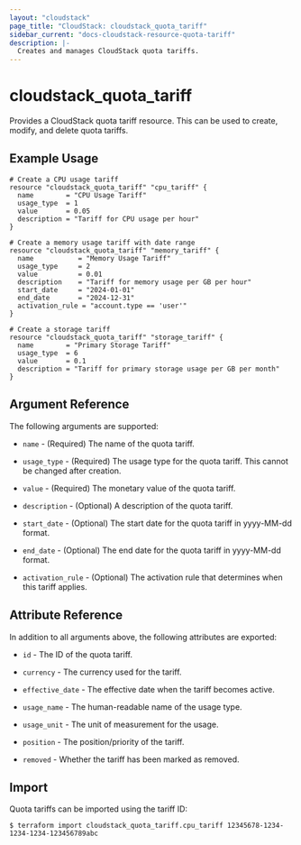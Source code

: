 ```yaml
---
layout: "cloudstack"
page_title: "CloudStack: cloudstack_quota_tariff"
sidebar_current: "docs-cloudstack-resource-quota-tariff"
description: |-
  Creates and manages CloudStack quota tariffs.
---
```


# cloudstack_quota_tariff

Provides a CloudStack quota tariff resource. This can be used to create, modify, and delete quota tariffs.

## Example Usage

```hcl
# Create a CPU usage tariff
resource "cloudstack_quota_tariff" "cpu_tariff" {
  name        = "CPU Usage Tariff"
  usage_type  = 1
  value       = 0.05
  description = "Tariff for CPU usage per hour"
}

# Create a memory usage tariff with date range
resource "cloudstack_quota_tariff" "memory_tariff" {
  name           = "Memory Usage Tariff"
  usage_type     = 2
  value          = 0.01
  description    = "Tariff for memory usage per GB per hour"
  start_date     = "2024-01-01"
  end_date       = "2024-12-31"
  activation_rule = "account.type == 'user'"
}

# Create a storage tariff
resource "cloudstack_quota_tariff" "storage_tariff" {
  name        = "Primary Storage Tariff"
  usage_type  = 6
  value       = 0.1
  description = "Tariff for primary storage usage per GB per month"
}
```

## Argument Reference

The following arguments are supported:

* `name` - (Required) The name of the quota tariff.

* `usage_type` - (Required) The usage type for the quota tariff. This cannot be changed after creation.

* `value` - (Required) The monetary value of the quota tariff.

* `description` - (Optional) A description of the quota tariff.

* `start_date` - (Optional) The start date for the quota tariff in yyyy-MM-dd format.

* `end_date` - (Optional) The end date for the quota tariff in yyyy-MM-dd format.

* `activation_rule` - (Optional) The activation rule that determines when this tariff applies.

## Attribute Reference

In addition to all arguments above, the following attributes are exported:

* `id` - The ID of the quota tariff.

* `currency` - The currency used for the tariff.

* `effective_date` - The effective date when the tariff becomes active.

* `usage_name` - The human-readable name of the usage type.

* `usage_unit` - The unit of measurement for the usage.

* `position` - The position/priority of the tariff.

* `removed` - Whether the tariff has been marked as removed.

## Import

Quota tariffs can be imported using the tariff ID:

```
$ terraform import cloudstack_quota_tariff.cpu_tariff 12345678-1234-1234-1234-123456789abc
```